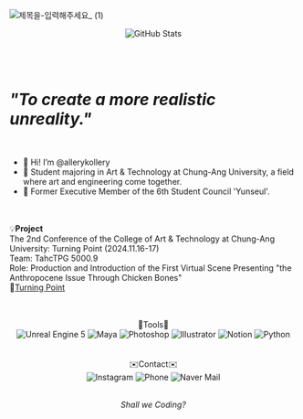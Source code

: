 ![제목을-입력해주세요_ (1)](https://github.com/user-attachments/assets/378c6f37-b78f-4289-84d4-04b59b3d5d56) <br>

<div align="center">
  <img src="https://github-readme-stats.vercel.app/api?username=allerykollery&show_icons=true&theme=blue" alt="GitHub Stats"/>
</div> <br><br><br>

***<h1>"To create a more realistic unreality."</h1>*** <br>
- 💖 Hi! I’m @allerykollery
- 🏫 Student majoring in Art & Technology at Chung-Ang University, a field where art and engineering come together.
- 🌊 Former Executive Member of the 6th Student Council 'Yunseul'. <br><br><br>

💡**Project** <br>
The 2nd Conference of the College of Art & Technology at Chung-Ang University: Turning Point (2024.11.16-17)<br>
Team: TahcTPG 5000.9<br>
Role: Production and Introduction of the First Virtual Scene Presenting "the Anthropocene Issue Through Chicken Bones"<br>
🔗[Turning Point](https://www.instagram.com/p/DB060-Phj8O/?igsh=MXBiZWM0MzI5M3R4aA==)<br><br><br>

<div align="center">
  🔧Tools🔧 <br>
  <img src="https://img.shields.io/badge/Unreal%20Engine%205-0E1128?style=for-the-badge&logo=unreal-engine&logoColor=white" alt="Unreal Engine 5"/> 
  <img src="https://img.shields.io/badge/Maya-00B4F0?style=for-the-badge&logo=autodesk-maya&logoColor=white" alt="Maya"/>
  <img src="https://img.shields.io/badge/Photoshop-0000FF?style=for-the-badge&logo=adobe-photoshop&logoColor=white" alt="Photoshop"/>
  <img src="https://img.shields.io/badge/Illustrator-FF9A00?style=for-the-badge&logo=adobe-illustrator&logoColor=white" alt="Illustrator"/>
  <img src="https://img.shields.io/badge/Notion-D3D3D3?style=for-the-badge&logo=notion&logoColor=black" alt="Notion"/>
  <img src="https://img.shields.io/badge/-Python-3776AB?style=for-the-badge&logo=python&logoColor=white" alt="Python"/>
</div> <br><br>


<div align="center">
  ✉️Contact✉️ <br>
  <!-- Instagram Badge -->
  <img src="https://img.shields.io/badge/Instagram-@allerykollery-E4405F?style=for-the-badge&logo=instagram&logoColor=white" alt="Instagram"/>
  <img src="https://img.shields.io/badge/Phone-%2B012345678-34b7f1?style=for-the-badge&logo=phone&logoColor=white" alt="Phone"/>
  <img src="https://img.shields.io/badge/Naver%20Mail-rladbstjrladbstj%40naver.com-03C75A?style=for-the-badge&logo=naver&logoColor=white" alt="Naver Mail"/> <br><br>

*Shall we Coding?*

